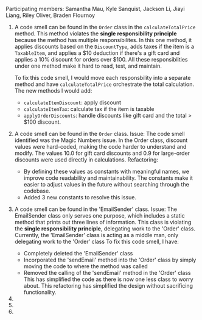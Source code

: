 Participating members: Samantha Mau, Kyle Sanquist, Jackson Li, Jiayi Liang, Riley Oliver, Braden Flournoy


1. A code smell can be found in the `Order` class in the `calculateTotalPrice` method. This method violates the **single responsibility principle** because the method has multiple responsibilites. In this one method, it applies discounts based on the `DiscountType`, adds taxes if the item is a `TaxableItem`, and applies a $10 deduction if there's a gift card and applies a 10% discount for orders over $100. All these responsiblities under one method make it hard to read, test, and maintain. 

    To fix this code smell, I would move each responsbility into a separate method and have `calculateTotalPrice` orchestrate the total calculation. The new methods I would add: 
    - `calculateItemDiscount`: apply discount 
    - `calculateItemTax`: calculate tax if the item is taxable
    -  `applyOrderDiscounts`: handle discounts like gift card and the total > $100 discount. 


2. A code smell can be found in the `Order` class. 
   Issue: The code smell identified was the Magic Numbers issue.
   In the Order class, discount values were hard-coded, making the code harder to understand and modify. The values 10.0 for gift card discounts and 0.9 for large-order discounts were used directly in calculations.
   Refactoring:
   - By defining these values as constants with meaningful names, we improve code readability and maintainability. The constants make it easier to adjust values in the future without searching through the codebase.
   - Added 3 new constants to resolve this issue.

3. A code smell can be found in the 'EmailSender' class.
   Issue: The EmailSender class only serves one purpose, which includes a static method that prints out three lines of information. This class is violating the **single responsibility principle**, delegating work to the 'Order' class.
   Currently, the 'EmailSender' class is acting as a middle man, only delegating work to the 'Order' class
   To fix this code smell, I have:
   - Completely deleted the 'EmailSender' class
   - Incorporated the 'sendEmail' method into the 'Order' class by simply moving the code to where the method was called
   - Removed the calling of the 'sendEmail' method in the 'Order' class
   This has simplified the code as there is now one less class to worry about. This refactoring has simplified the design without sacrificing functionality.
4. 
5. 
6. 



